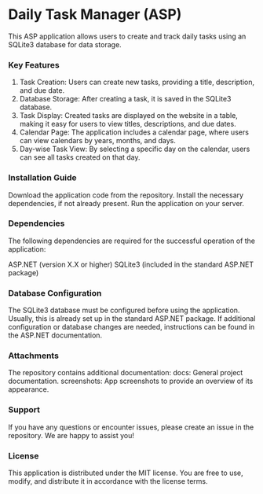 # Daily Task Manager (ASP)
This ASP application allows users to create and track daily tasks using an SQLite3 database for data storage.

### Key Features
1. Task Creation: Users can create new tasks, providing a title, description, and due date.
2. Database Storage: After creating a task, it is saved in the SQLite3 database.
3. Task Display: Created tasks are displayed on the website in a table, making it easy for users to view titles, descriptions, and due dates.
4. Calendar Page: The application includes a calendar page, where users can view calendars by years, months, and days.
5. Day-wise Task View: By selecting a specific day on the calendar, users can see all tasks created on that day.

### Installation Guide
Download the application code from the repository.
Install the necessary dependencies, if not already present.
Run the application on your server.

### Dependencies
The following dependencies are required for the successful operation of the application:

ASP.NET (version X.X or higher)
SQLite3 (included in the standard ASP.NET package)

### Database Configuration
The SQLite3 database must be configured before using the application. Usually, this is already set up in the standard ASP.NET package. If additional configuration or database changes are needed, instructions can be found in the ASP.NET documentation.

### Attachments
The repository contains additional documentation:
docs: General project documentation.
screenshots: App screenshots to provide an overview of its appearance.

### Support
If you have any questions or encounter issues, please create an issue in the repository. We are happy to assist you!

### License
This application is distributed under the MIT license. You are free to use, modify, and distribute it in accordance with the license terms.
